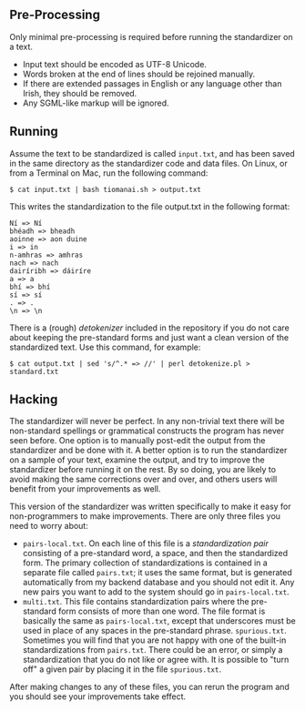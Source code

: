 
Pre-Processing
--------------
Only minimal pre-processing is required before running the standardizer
on a text.

* Input text should be encoded as UTF-8 Unicode.
* Words broken at the end of lines should be rejoined manually.
* If there are extended passages in English or any language other than Irish, they should be removed.
* Any SGML-like markup will be ignored.

Running
-------

Assume the text to be standardized is called `input.txt`, and has been saved in the same directory as the standardizer code and data files.  On Linux, or from a Terminal on Mac, run the following command:

	$ cat input.txt | bash tiomanai.sh > output.txt

This writes the standardization to the file output.txt in the following
format:

	Ní => Ní
	bhéadh => bheadh
	aoinne => aon duine
	i => in
	n-amhras => amhras
	nach => nach
	dairíribh => dáiríre
	a => a
	bhí => bhí
	sí => sí
	. => .
	\n => \n

There is a (rough) _detokenizer_ included in the repository if you
do not care about keeping the pre-standard forms and just want a clean
version of the standardized text.  Use this command, for example:

	$ cat output.txt | sed 's/^.* => //' | perl detokenize.pl > standard.txt

Hacking
-------

The standardizer will never be perfect. In any non-trivial text there will be non-standard spellings or grammatical constructs the program has never seen before.  One option is to manually post-edit the output from the standardizer and be done with it.  A better option is to run the standardizer on a sample of your text, examine the output, and try to improve the standardizer before running it on the rest.  By so doing, you are likely to avoid making the same corrections over and over, and others users will benefit from your improvements as well.

This version of the standardizer was written specifically to make it easy for non-programmers to make improvements.  There are only three files you need to worry about:

* `pairs-local.txt`.  On each line of this file is a _standardization pair_ consisting of a pre-standard word, a space, and then the standardized form.  The primary collection of standardizations is contained in a separate file called `pairs.txt`; it uses the same format, but is generated automatically from my backend database and you should not edit it.  Any new pairs you want to add to the system should go in `pairs-local.txt`.
* `multi.txt`. This file contains standardization pairs where the pre-standard form consists of more than one word.  The file format is basically the same as `pairs-local.txt`, except that underscores must be used in place of any spaces in the pre-standard phrase.
`spurious.txt`. Sometimes you will find that you are not happy with one of the built-in standardizations from `pairs.txt`. There could be an error, or simply a standardization that you do not like or agree with.  It is possible to "turn off" a given pair by placing it in the file `spurious.txt`.

After making changes to any of these files, you can rerun the program and you should see your improvements take effect.
